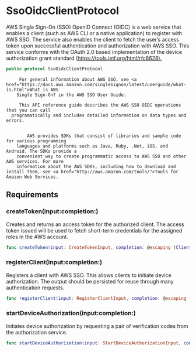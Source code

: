 # SsoOidcClientProtocol

AWS Single Sign-On (SSO) OpenID Connect (OIDC) is a web service that enables a client
(such as AWS CLI or a native application) to register with AWS SSO. The service also
enables the client to fetch the user’s access token upon successful authentication and
authorization with AWS SSO. This service conforms with the OAuth 2.0 based implementation of
the device authorization grant standard (<a href="https:​//tools.ietf.org/html/rfc8628">https:​//tools.ietf.org/html/rfc8628).

``` swift
public protocol SsoOidcClientProtocol 
```

``` 
     For general information about AWS SSO, see <a href="https://docs.aws.amazon.com/singlesignon/latest/userguide/what-is.html">What is AWS
    Single Sign-On? in the AWS SSO User Guide.

     This API reference guide describes the AWS SSO OIDC operations that you can call
  programatically and includes detailed information on data types and errors.


        AWS provides SDKs that consist of libraries and sample code for various programming
    languages and platforms such as Java, Ruby, .Net, iOS, and Android. The SDKs provide a
    convenient way to create programmatic access to AWS SSO and other AWS services. For more
    information about the AWS SDKs, including how to download and install them, see <a href="http://aws.amazon.com/tools/">Tools for Amazon Web Services.
```

## Requirements

### createToken(input:​completion:​)

Creates and returns an access token for the authorized client. The access token issued
will be used to fetch short-term credentials for the assigned roles in the AWS
account.

``` swift
func createToken(input: CreateTokenInput, completion: @escaping (ClientRuntime.SdkResult<CreateTokenOutputResponse, CreateTokenOutputError>) -> Void)
```

### registerClient(input:​completion:​)

Registers a client with AWS SSO. This allows clients to initiate device authorization.
The output should be persisted for reuse through many authentication requests.

``` swift
func registerClient(input: RegisterClientInput, completion: @escaping (ClientRuntime.SdkResult<RegisterClientOutputResponse, RegisterClientOutputError>) -> Void)
```

### startDeviceAuthorization(input:​completion:​)

Initiates device authorization by requesting a pair of verification codes from the authorization service.

``` swift
func startDeviceAuthorization(input: StartDeviceAuthorizationInput, completion: @escaping (ClientRuntime.SdkResult<StartDeviceAuthorizationOutputResponse, StartDeviceAuthorizationOutputError>) -> Void)
```
